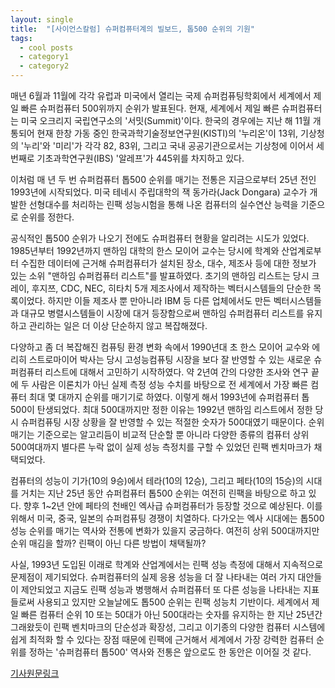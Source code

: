 ```yaml
---
layout: single
title:  "[사이언스칼럼] 슈퍼컴퓨터계의 빌보드, 톱500 순위의 기원"
tags:
  - cool posts
  - category1
  - category2
---
```


매년 6월과 11월에 각각 유럽과 미국에서 열리는 국제 슈퍼컴퓨팅학회에서 세계에서 제일 빠른 슈퍼컴퓨터 500위까지 순위가 발표된다. 현재, 세계에서 제일 빠른 슈퍼컴퓨터는 미국 오크리지 국립연구소의 '서밋(Summit)'이다. 한국의 경우에는 지난 해 11월 개통되어 현재 한창 가동 중인 한국과학기술정보연구원(KISTI)의 '누리온'이 13위, 기상청의 '누리'와 '미리'가 각각 82, 83위, 그리고 국내 공공기관으로서는 기상청에 이어서 세 번째로 기초과학연구원(IBS) '알레프'가 445위를 차지하고 있다.

이처럼 매 년 두 번 슈퍼컴퓨터 톱500 순위를 매기는 전통은 지금으로부터 25년 전인 1993년에 시작되었다. 미국 테네시 주립대학의 잭 동가라(Jack Dongara) 교수가 개발한 선형대수를 처리하는 린팩 성능시험을 통해 나온 컴퓨터의 실수연산 능력을 기준으로 순위를 정한다.

공식적인 톱500 순위가 나오기 전에도 슈퍼컴퓨터 현황을 알리려는 시도가 있었다. 1985년부터 1992년까지 맨하임 대학의 한스 모이어 교수는 당시에 학계와 산업계로부터 수집한 데이터에 근거해 슈퍼컴퓨터가 설치된 장소, 대수, 제조사 등에 대한 정보가 있는 소위 "맨하임 슈퍼컴퓨터 리스트"를 발표하였다. 초기의 맨하임 리스트는 당시 크레이, 후지쯔, CDC, NEC, 히타치 5개 제조사에서 제작하는 벡터시스템들의 단순한 목록이었다. 하지만 이들 제조사 뿐 만아니라 IBM 등 다른 업체에서도 만든 벡터시스템들과 대규모 병렬시스템들이 시장에 대거 등장함으로써 맨하임 슈퍼컴퓨터 리스트를 유지하고 관리하는 일은 더 이상 단순하지 않고 복잡해졌다.

다양하고 좀 더 복잡해진 컴퓨팅 환경 변화 속에서 1990년대 초 한스 모이어 교수와 에리히 스트로마이어 박사는 당시 고성능컴퓨팅 시장을 보다 잘 반영할 수 있는 새로운 슈퍼컴퓨터 리스트에 대해서 고민하기 시작하였다. 약 2년여 간의 다양한 조사와 연구 끝에 두 사람은 이론치가 아닌 실제 측정 성능 수치를 바탕으로 전 세계에서 가장 빠른 컴퓨터 최대 몇 대까지 순위를 매기기로 하였다. 이렇게 해서 1993년에 슈퍼컴퓨터 톱500이 탄생되었다. 최대 500대까지만 정한 이유는 1992년 맨하임 리스트에서 정한 당시 슈퍼컴퓨팅 시장 상황을 잘 반영할 수 있는 적절한 숫자가 500대였기 때문이다. 순위 매기는 기준으로는 알고리듬이 비교적 단순할 뿐 아니라 다양한 종류의 컴퓨터 상위 500여대까지 별다른 누락 없이 실제 성능 측정치를 구할 수 있었던 린팩 벤치마크가 채택되었다.

컴퓨터의 성능이 기가(10의 9승)에서 테라(10의 12승), 그리고 페타(10의 15승)의 시대를 거치는 지난 25년 동안 슈퍼컴퓨터 톱500 순위는 여전히 린팩을 바탕으로 하고 있다. 향후 1~2년 안에 페타의 천배인 엑사급 슈퍼컴퓨터가 등장할 것으로 예상된다. 이를 위해서 미국, 중국, 일본의 슈퍼컴퓨팅 경쟁이 치열하다. 다가오는 엑사 시대에는 톱500 성능 순위를 매기는 역사와 전통에 변화가 있을지 궁금하다. 여전히 상위 500대까지만 순위 매김을 할까? 린팩이 아닌 다른 방법이 채택될까?

사실, 1993년 도입된 이래로 학계와 산업계에서는 린팩 성능 측정에 대해서 지속적으로 문제점이 제기되었다. 슈퍼컴퓨터의 실제 응용 성능을 더 잘 나타내는 여러 가지 대안들이 제안되었고 지금도 린팩 성능과 병행해서 슈퍼컴퓨터 또 다른 성능을 나타내는 지표들로써 사용되고 있지만 오늘날에도 톱500 순위는 린팩 성능치 기반이다. 세계에서 제일 빠른 컴퓨터 순위 10 또는 50대가 아닌 500대라는 숫자를 유지하는 한 지난 25년간 그래왔듯이 린팩 벤치마크의 단순성과 확장성, 그리고 이기종의 다양한 컴퓨터 시스템에 쉽게 최적화 할 수 있다는 장점 때문에 린팩에 근거해서 세계에서 가장 강력한 컴퓨터 순위를 정하는 '슈퍼컴퓨터 톱500' 역사와 전통은 앞으로도 한 동안은 이어질 것 같다.

[기사원문링크](http://m.joongdo.co.kr/view.php?key=20190509010002004#ref)
